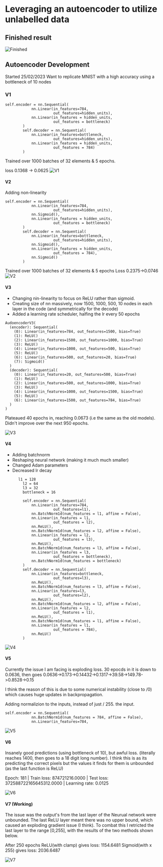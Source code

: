 # Leveraging an autoencoder to utilize unlabelled data

## Finished result

![Finished](/Leveraging%20autoencoders/Images/autoencoderV7.png)


## Autoencoder Development
Started 25/02/2023
Want to replicate MNIST with a high accuracy using a bottleneck of 10 nodes

### V1
```
self.encoder = nn.Sequential(
            nn.Linear(in_features=784,
                      out_features=hidden_units),
            nn.Linear(in_features = hidden_units,
                      out_features = bottleneck)
        )
        self.decoder = nn.Sequential(
            nn.Linear(in_features=bottleneck,
                      out_features=hidden_units),
            nn.Linear(in_features = hidden_units,
                      out_features = 784)
        )
```
Trained over 1000 batches of 32 elements & 5 epochs.

loss 0.1368 -> 0.0625
![V1](/Leveraging%20autoencoders/Images/autoencoderV1.png)

#### V2

Adding non-linearity 
```
self.encoder = nn.Sequential(
            nn.Linear(in_features=784,
                      out_features=hidden_units),
            nn.Sigmoid(),
            nn.Linear(in_features = hidden_units,
                      out_features = bottleneck)
        )
        self.decoder = nn.Sequential(
            nn.Linear(in_features=bottleneck,
                      out_features=hidden_units),
            nn.Sigmoid(),
            nn.Linear(in_features = hidden_units,
                      out_features = 784),
            nn.Sigmoid()
        )
```
Trained over 1000 batches of 32 elements & 5 epochs
Loss 0.2375->0.0746
![V2](/Leveraging%20autoencoders/Images/autoencoderV2.png)

#### V3

- Changing nin-linearity to focus on ReLU rather than sigmoid.
- Creating size of nn massively, now 1500, 1000, 500, 10 nodes in each layer in the code (and symmetrically for the decode)
- Added a learning rate scheduler, halfing the lr every 50 epochs
```
AudoencoderV3(
  (encoder): Sequential(
    (0): Linear(in_features=784, out_features=1500, bias=True)
    (1): ReLU()
    (2): Linear(in_features=1500, out_features=1000, bias=True)
    (3): ReLU()
    (4): Linear(in_features=1000, out_features=500, bias=True)
    (5): ReLU()
    (6): Linear(in_features=500, out_features=20, bias=True)
    (7): Sigmoid()
  )
  (decoder): Sequential(
    (0): Linear(in_features=20, out_features=500, bias=True)
    (1): ReLU()
    (2): Linear(in_features=500, out_features=1000, bias=True)
    (3): ReLU()
    (4): Linear(in_features=1000, out_features=1500, bias=True)
    (5): ReLU()
    (6): Linear(in_features=1500, out_features=784, bias=True)
  )
)
```

Plateaued 40 epochs in, reaching 0.0673 (i.e the same as the old models).
Didn't improve over the next 950 epochs.

![V3](/Leveraging%20autoencoders/Images/autoencoderV3.png)

#### V4

- Adding batchnorm
- Reshaping neural network (making it much much smaller)
- Changed Adam parameters
- Decreased lr decay

``` 
      l1 = 128
        l2 = 64
        l3 = 32
        bottleneck = 16
        
        self.encoder = nn.Sequential(
            nn.Linear(in_features=784,
                      out_features=l1),
            nn.BatchNorm1d(num_features = l1, affine = False),
            nn.Linear(in_features = l1,
                      out_features = l2),
            nn.ReLU(),
            nn.BatchNorm1d(num_features = l2, affine = False),
            nn.Linear(in_features = l2,
                      out_features = l3),
            nn.ReLU(),
            nn.BatchNorm1d(num_features = l3, affine = False),
            nn.Linear(in_features = l3,
                      out_features = bottleneck),
            nn.BatchNorm1d(num_features = bottleneck)
        )
        self.decoder = nn.Sequential(
            nn.Linear(in_features=bottleneck,
                      out_features=l3),
            nn.ReLU(),
            nn.BatchNorm1d(num_features = l3, affine = False),
            nn.Linear(in_features=l3,
                      out_features=l2),
            nn.ReLU(),
            nn.BatchNorm1d(num_features = l2, affine = False),
            nn.Linear(in_features = l2,
                      out_features = l1),
            nn.ReLU(),
            nn.BatchNorm1d(num_features = l1, affine = False),
            nn.Linear(in_features = l1,
                      out_features = 784),
            nn.ReLU()
        )
```

![V4](/Leveraging%20autoencoders/Images/autoencoderV4.png)

#### V5

Currently the issue I am facing is exploding loss.
30 epocds in it is down to 0.0636, then goes
0.0636->0.173->0.14432->0.1317->39.58->149.78->0.8528->0.15

I think the reason of this is due to some numerical instability (close to /0) which causes huge updates in backpropagation.


Adding normalizion to the inputs, instead of just / 255. the input.
```
self.encoder = nn.Sequential(
            nn.BatchNorm1d(num_features = 784, affine = False),
            nn.Linear(in_features=784,
```

![V5](/Leveraging%20autoencoders/Images/autoencoderV5.png)

#### V6

Insanely good predictions (using bottleneck of 10), but awful loss. (literally reaches 1400, then goes to a 18 digit long number). 
I think this is as its predicting the correct pixels but the values it finds for them is unbounded (as the last function is ReLU)

Epoch: 181 | Train loss: 874721216.0000 | Test loss: 372588722165645312.0000 | Learning rate: 0.0125

![V6](/Leveraging%20autoencoders/Images/autoencoderV6.png)

#### V7 (Working)

The issue was the output's from the last layer of the Neurual network were unbounded. The last ReLU layer meant there was no upper bound, which caused an exploding gradient issue (I think).
To combat this I retricted the last layer to the range [0,255], with the results of the two methods shown below.

After 250 epochs
ReLU(with clamp) gives loss: 1154.6481
Sigmoid(with x 255) gives loss: 2036.6487

![V7](/Leveraging%20autoencoders/Images/autoencoderV7.png)
